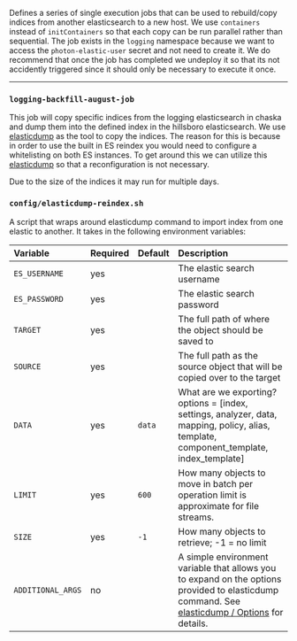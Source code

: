 Defines a series of single execution jobs that can be used to rebuild/copy indices from another elasticsearch to a new host. We use `containers` instead of `initContainers` so that each copy can be run parallel rather than sequential. The job exists in the `logging` namespace because we want to access the `photon-elastic-user` secret and not need to create it. We do recommend that once the job has completed we undeploy it so that its not accidently triggered since it should only be necessary to execute it once.

----

### `logging-backfill-august-job`

This job will copy specific indices from the logging elasticsearch in chaska and dump them into the defined index in the hillsboro elasticsearch. We use [elasticdump] as the tool to copy the indices. The reason for this is because in order to use the built in ES reindex you would need to configure a whitelisting on both ES instances. To get around this we can utilize this [elasticdump] so that a reconfiguration is not necessary.

Due to the size of the indices it may run for multiple days.

[elasticdump]: https://github.com/elasticsearch-dump/elasticsearch-dump

### `config/elasticdump-reindex.sh`

A script that wraps around elasticdump command to import index from one elastic to another. It takes in the following environment variables:

| Variable | Required | Default |  Description |
|:---------|----------|:--------|:-------------|
| `ES_USERNAME` | yes |         | The elastic search username |
| `ES_PASSWORD` | yes |         | The elastic search password |
| `TARGET`      | yes |         | The full path of where the object should be saved to |
| `SOURCE`      | yes |         | The full path as the source object that will be copied over to the target |
| `DATA`        | yes | `data`  | What are we exporting? options = [index, settings, analyzer, data, mapping, policy, alias, template, component_template, index_template]|
| `LIMIT`       | yes | `600`   | How many objects to move in batch per operation limit is approximate for file streams. |
| `SIZE`        | yes | `-1`    | How many objects to retrieve; -1 = no limit |
| `ADDITIONAL_ARGS` | no |      | A simple environment variable that allows you to expand on the options provided to elasticdump command. See [elasticdump / Options] for details. |

[elasticdump / Options]: https://github.com/elasticsearch-dump/elasticsearch-dump#options

